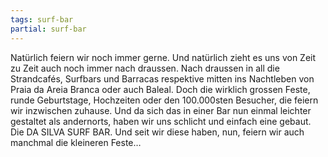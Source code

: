 ```yaml
---
tags: surf-bar
partial: surf-bar
---
```


Natürlich feiern wir noch immer gerne. Und natürlich zieht es uns von Zeit zu Zeit auch noch immer nach draussen. Nach draussen in all die Strandcafés, Surfbars und Barracas respektive mitten ins Nachtleben von Praia da Areia Branca oder auch Baleal. Doch die wirklich grossen Feste, runde Geburtstage, Hochzeiten oder den 100.000sten Besucher, die feiern wir inzwischen zuhause. Und da sich das in einer Bar nun einmal leichter gestaltet als andernorts, haben wir uns schlicht und einfach eine gebaut. Die DA SILVA SURF BAR. Und seit wir diese haben, nun, feiern wir auch manchmal die kleineren Feste…
